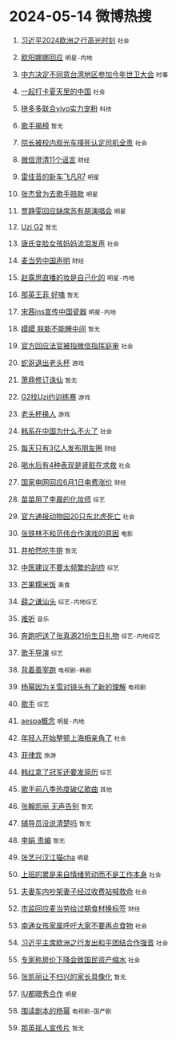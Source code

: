 # 2024-05-14 微博热搜 
1. [习近平2024欧洲之行高光时刻](https://m.weibo.cn/search?containerid=100103type%3D1%26t%3D10%26q%3D%23%E4%B9%A0%E8%BF%91%E5%B9%B32024%E6%AC%A7%E6%B4%B2%E4%B9%8B%E8%A1%8C%E9%AB%98%E5%85%89%E6%97%B6%E5%88%BB%23&stream_entry_id=51&isnewpage=1&extparam=seat%3D1%26c_type%3D51%26q%3D%2523%25E4%25B9%25A0%25E8%25BF%2591%25E5%25B9%25B32024%25E6%25AC%25A7%25E6%25B4%25B2%25E4%25B9%258B%25E8%25A1%258C%25E9%25AB%2598%25E5%2585%2589%25E6%2597%25B6%25E5%2588%25BB%2523%26cate%3D10103%26dgr%3D0%26pos%3D0%26filter_type%3Drealtimehot%26stream_entry_id%3D51%26display_time%3D1715620145%26pre_seqid%3D171562014540102085672) `社会` 

2. [欧阳娜娜回应](https://m.weibo.cn/search?containerid=100103type%3D1%26t%3D10%26q%3D%E6%AC%A7%E9%98%B3%E5%A8%9C%E5%A8%9C%E5%9B%9E%E5%BA%94&stream_entry_id=31&isnewpage=1&extparam=seat%3D1%26c_type%3D31%26realpos%3D1%26cate%3D5001%26filter_type%3Drealtimehot%26lcate%3D5001%26pos%3D0%26q%3D%25E6%25AC%25A7%25E9%2598%25B3%25E5%25A8%259C%25E5%25A8%259C%25E5%259B%259E%25E5%25BA%2594%26dgr%3D0%26stream_entry_id%3D31%26flag%3D2%26band_rank%3D1%26display_time%3D1715620145%26pre_seqid%3D171562014540102085672) `明星-内地` 

3. [中方决定不同意台湾地区参加今年世卫大会](https://m.weibo.cn/search?containerid=100103type%3D1%26t%3D10%26q%3D%23%E4%B8%AD%E6%96%B9%E5%86%B3%E5%AE%9A%E4%B8%8D%E5%90%8C%E6%84%8F%E5%8F%B0%E6%B9%BE%E5%9C%B0%E5%8C%BA%E5%8F%82%E5%8A%A0%E4%BB%8A%E5%B9%B4%E4%B8%96%E5%8D%AB%E5%A4%A7%E4%BC%9A%23&stream_entry_id=31&isnewpage=1&extparam=seat%3D1%26c_type%3D31%26realpos%3D2%26cate%3D5001%26filter_type%3Drealtimehot%26lcate%3D5001%26pos%3D1%26q%3D%2523%25E4%25B8%25AD%25E6%2596%25B9%25E5%2586%25B3%25E5%25AE%259A%25E4%25B8%258D%25E5%2590%258C%25E6%2584%258F%25E5%258F%25B0%25E6%25B9%25BE%25E5%259C%25B0%25E5%258C%25BA%25E5%258F%2582%25E5%258A%25A0%25E4%25BB%258A%25E5%25B9%25B4%25E4%25B8%2596%25E5%258D%25AB%25E5%25A4%25A7%25E4%25BC%259A%2523%26dgr%3D0%26stream_entry_id%3D31%26flag%3D2%26band_rank%3D2%26display_time%3D1715620145%26pre_seqid%3D171562014540102085672) `时事` 

4. [一起打卡夏天里的中国](https://m.weibo.cn/search?containerid=100103type%3D1%26t%3D10%26q%3D%23%E4%B8%80%E8%B5%B7%E6%89%93%E5%8D%A1%E5%A4%8F%E5%A4%A9%E9%87%8C%E7%9A%84%E4%B8%AD%E5%9B%BD%23&stream_entry_id=31&isnewpage=1&extparam=seat%3D1%26c_type%3D31%26realpos%3D3%26cate%3D5001%26filter_type%3Drealtimehot%26lcate%3D5001%26pos%3D2%26q%3D%2523%25E4%25B8%2580%25E8%25B5%25B7%25E6%2589%2593%25E5%258D%25A1%25E5%25A4%258F%25E5%25A4%25A9%25E9%2587%258C%25E7%259A%2584%25E4%25B8%25AD%25E5%259B%25BD%2523%26dgr%3D0%26stream_entry_id%3D31%26flag%3D0%26band_rank%3D3%26display_time%3D1715620145%26pre_seqid%3D171562014540102085672) `社会` 

5. [拼多多联合vivo实力宠粉](https://m.weibo.cn/search?containerid=100103type%3D1%26t%3D10%26q%3D%23%E6%8B%BC%E5%A4%9A%E5%A4%9A%E8%81%94%E5%90%88vivo%E5%AE%9E%E5%8A%9B%E5%AE%A0%E7%B2%89%23&stream_entry_id=31&isnewpage=1&extparam=seat%3D1%26c_type%3D31%26cate%3D5001%26dgr%3D0%26lcate%3D5001%26pos%3D3%26is_ad_pos%3D1%26q%3D%2523%25E6%258B%25BC%25E5%25A4%259A%25E5%25A4%259A%25E8%2581%2594%25E5%2590%2588vivo%25E5%25AE%259E%25E5%258A%259B%25E5%25AE%25A0%25E7%25B2%2589%2523%26topic_ad%3D1%26stream_entry_id%3D31%26adid%3D236271%26filter_type%3Drealtimehot%26band_rank%3D4%26display_time%3D1715620145%26pre_seqid%3D171562014540102085672) `科技` 

6. [歌手揭榜](https://m.weibo.cn/search?containerid=100103type%3D1%26t%3D10%26q%3D%E6%AD%8C%E6%89%8B%E6%8F%AD%E6%A6%9C&stream_entry_id=31&isnewpage=1&extparam=seat%3D1%26c_type%3D31%26realpos%3D4%26cate%3D5001%26filter_type%3Drealtimehot%26lcate%3D5001%26pos%3D4%26q%3D%25E6%25AD%258C%25E6%2589%258B%25E6%258F%25AD%25E6%25A6%259C%26dgr%3D0%26stream_entry_id%3D31%26flag%3D2%26band_rank%3D4%26display_time%3D1715620145%26pre_seqid%3D171562014540102085672) `暂无` 

7. [院长被校内观光车撞死认定司机全责](https://m.weibo.cn/search?containerid=100103type%3D1%26t%3D10%26q%3D%23%E9%99%A2%E9%95%BF%E8%A2%AB%E6%A0%A1%E5%86%85%E8%A7%82%E5%85%89%E8%BD%A6%E6%92%9E%E6%AD%BB%E8%AE%A4%E5%AE%9A%E5%8F%B8%E6%9C%BA%E5%85%A8%E8%B4%A3%23&stream_entry_id=31&isnewpage=1&extparam=seat%3D1%26c_type%3D31%26realpos%3D5%26cate%3D5001%26filter_type%3Drealtimehot%26lcate%3D5001%26pos%3D5%26q%3D%2523%25E9%2599%25A2%25E9%2595%25BF%25E8%25A2%25AB%25E6%25A0%25A1%25E5%2586%2585%25E8%25A7%2582%25E5%2585%2589%25E8%25BD%25A6%25E6%2592%259E%25E6%25AD%25BB%25E8%25AE%25A4%25E5%25AE%259A%25E5%258F%25B8%25E6%259C%25BA%25E5%2585%25A8%25E8%25B4%25A3%2523%26dgr%3D0%26stream_entry_id%3D31%26flag%3D2%26band_rank%3D5%26display_time%3D1715620145%26pre_seqid%3D171562014540102085672) `社会` 

8. [微信澄清11个谣言](https://m.weibo.cn/search?containerid=100103type%3D1%26t%3D10%26q%3D%23%E5%BE%AE%E4%BF%A1%E6%BE%84%E6%B8%8511%E4%B8%AA%E8%B0%A3%E8%A8%80%23&stream_entry_id=31&isnewpage=1&extparam=seat%3D1%26c_type%3D31%26realpos%3D6%26cate%3D5001%26filter_type%3Drealtimehot%26lcate%3D5001%26pos%3D6%26q%3D%2523%25E5%25BE%25AE%25E4%25BF%25A1%25E6%25BE%2584%25E6%25B8%258511%25E4%25B8%25AA%25E8%25B0%25A3%25E8%25A8%2580%2523%26dgr%3D0%26stream_entry_id%3D31%26flag%3D1%26band_rank%3D6%26display_time%3D1715620145%26pre_seqid%3D171562014540102085672) `财经` 

9. [雷佳音的新车飞凡R7](https://m.weibo.cn/search?containerid=100103type%3D1%26t%3D10%26q%3D%23%E9%9B%B7%E4%BD%B3%E9%9F%B3%E7%9A%84%E6%96%B0%E8%BD%A6%E9%A3%9E%E5%87%A1R7%23&stream_entry_id=31&isnewpage=1&extparam=seat%3D1%26c_type%3D31%26cate%3D5001%26dgr%3D0%26lcate%3D5001%26pos%3D7%26is_ad_pos%3D1%26q%3D%2523%25E9%259B%25B7%25E4%25BD%25B3%25E9%259F%25B3%25E7%259A%2584%25E6%2596%25B0%25E8%25BD%25A6%25E9%25A3%259E%25E5%2587%25A1R7%2523%26topic_ad%3D1%26stream_entry_id%3D31%26adid%3D236205%26filter_type%3Drealtimehot%26band_rank%3D7%26display_time%3D1715620145%26pre_seqid%3D171562014540102085672) `明星` 

10. [张杰曾为去歌手赔款](https://m.weibo.cn/search?containerid=100103type%3D1%26t%3D10%26q%3D%23%E5%BC%A0%E6%9D%B0%E6%9B%BE%E4%B8%BA%E5%8E%BB%E6%AD%8C%E6%89%8B%E8%B5%94%E6%AC%BE%23&stream_entry_id=31&isnewpage=1&extparam=seat%3D1%26c_type%3D31%26realpos%3D7%26cate%3D5001%26filter_type%3Drealtimehot%26lcate%3D5001%26pos%3D8%26q%3D%2523%25E5%25BC%25A0%25E6%259D%25B0%25E6%259B%25BE%25E4%25B8%25BA%25E5%258E%25BB%25E6%25AD%258C%25E6%2589%258B%25E8%25B5%2594%25E6%25AC%25BE%2523%26dgr%3D0%26stream_entry_id%3D31%26flag%3D16%26band_rank%3D7%26display_time%3D1715620145%26pre_seqid%3D171562014540102085672) `明星` 

11. [贾静雯回应缺席苏有朋演唱会](https://m.weibo.cn/search?containerid=100103type%3D1%26t%3D10%26q%3D%23%E8%B4%BE%E9%9D%99%E9%9B%AF%E5%9B%9E%E5%BA%94%E7%BC%BA%E5%B8%AD%E8%8B%8F%E6%9C%89%E6%9C%8B%E6%BC%94%E5%94%B1%E4%BC%9A%23&stream_entry_id=31&isnewpage=1&extparam=seat%3D1%26c_type%3D31%26realpos%3D8%26cate%3D5001%26filter_type%3Drealtimehot%26lcate%3D5001%26pos%3D9%26q%3D%2523%25E8%25B4%25BE%25E9%259D%2599%25E9%259B%25AF%25E5%259B%259E%25E5%25BA%2594%25E7%25BC%25BA%25E5%25B8%25AD%25E8%258B%258F%25E6%259C%2589%25E6%259C%258B%25E6%25BC%2594%25E5%2594%25B1%25E4%25BC%259A%2523%26dgr%3D0%26stream_entry_id%3D31%26flag%3D1%26band_rank%3D8%26display_time%3D1715620145%26pre_seqid%3D171562014540102085672) `明星` 

12. [Uzi G2](https://m.weibo.cn/search?containerid=100103type%3D1%26t%3D10%26q%3DUzi+G2&stream_entry_id=31&isnewpage=1&extparam=seat%3D1%26c_type%3D31%26realpos%3D9%26cate%3D5001%26filter_type%3Drealtimehot%26lcate%3D5001%26pos%3D10%26q%3DUzi%2520G2%26dgr%3D0%26stream_entry_id%3D31%26flag%3D0%26band_rank%3D9%26display_time%3D1715620145%26pre_seqid%3D171562014540102085672) `暂无` 

13. [唐氏变脸女孩妈妈流泪发声](https://m.weibo.cn/search?containerid=100103type%3D1%26t%3D10%26q%3D%23%E5%94%90%E6%B0%8F%E5%8F%98%E8%84%B8%E5%A5%B3%E5%AD%A9%E5%A6%88%E5%A6%88%E6%B5%81%E6%B3%AA%E5%8F%91%E5%A3%B0%23&stream_entry_id=31&isnewpage=1&extparam=seat%3D1%26c_type%3D31%26realpos%3D10%26cate%3D5001%26filter_type%3Drealtimehot%26lcate%3D5001%26pos%3D11%26q%3D%2523%25E5%2594%2590%25E6%25B0%258F%25E5%258F%2598%25E8%2584%25B8%25E5%25A5%25B3%25E5%25AD%25A9%25E5%25A6%2588%25E5%25A6%2588%25E6%25B5%2581%25E6%25B3%25AA%25E5%258F%2591%25E5%25A3%25B0%2523%26dgr%3D0%26stream_entry_id%3D31%26flag%3D32768%26band_rank%3D10%26display_time%3D1715620145%26pre_seqid%3D171562014540102085672) `社会` 

14. [麦当劳中国声明](https://m.weibo.cn/search?containerid=100103type%3D1%26t%3D10%26q%3D%23%E9%BA%A6%E5%BD%93%E5%8A%B3%E4%B8%AD%E5%9B%BD%E5%A3%B0%E6%98%8E%23&stream_entry_id=31&isnewpage=1&extparam=seat%3D1%26c_type%3D31%26realpos%3D11%26cate%3D5001%26filter_type%3Drealtimehot%26lcate%3D5001%26pos%3D12%26q%3D%2523%25E9%25BA%25A6%25E5%25BD%2593%25E5%258A%25B3%25E4%25B8%25AD%25E5%259B%25BD%25E5%25A3%25B0%25E6%2598%258E%2523%26dgr%3D0%26stream_entry_id%3D31%26flag%3D2%26band_rank%3D11%26display_time%3D1715620145%26pre_seqid%3D171562014540102085672) `财经` 

15. [赵露思直播的妆是自己化的](https://m.weibo.cn/search?containerid=100103type%3D1%26t%3D10%26q%3D%23%E8%B5%B5%E9%9C%B2%E6%80%9D%E7%9B%B4%E6%92%AD%E7%9A%84%E5%A6%86%E6%98%AF%E8%87%AA%E5%B7%B1%E5%8C%96%E7%9A%84%23&stream_entry_id=31&isnewpage=1&extparam=seat%3D1%26c_type%3D31%26realpos%3D12%26cate%3D5001%26filter_type%3Drealtimehot%26lcate%3D5001%26pos%3D13%26q%3D%2523%25E8%25B5%25B5%25E9%259C%25B2%25E6%2580%259D%25E7%259B%25B4%25E6%2592%25AD%25E7%259A%2584%25E5%25A6%2586%25E6%2598%25AF%25E8%2587%25AA%25E5%25B7%25B1%25E5%258C%2596%25E7%259A%2584%2523%26dgr%3D0%26stream_entry_id%3D31%26flag%3D2%26band_rank%3D12%26display_time%3D1715620145%26pre_seqid%3D171562014540102085672) `明星-内地` 

16. [那英王菲 好嗑](https://m.weibo.cn/search?containerid=100103type%3D1%26t%3D10%26q%3D%E9%82%A3%E8%8B%B1%E7%8E%8B%E8%8F%B2+%E5%A5%BD%E5%97%91&stream_entry_id=31&isnewpage=1&extparam=seat%3D1%26c_type%3D31%26realpos%3D13%26cate%3D5001%26filter_type%3Drealtimehot%26lcate%3D5001%26pos%3D14%26q%3D%25E9%2582%25A3%25E8%258B%25B1%25E7%258E%258B%25E8%258F%25B2%2520%25E5%25A5%25BD%25E5%2597%2591%26dgr%3D0%26stream_entry_id%3D31%26flag%3D2%26band_rank%3D13%26display_time%3D1715620145%26pre_seqid%3D171562014540102085672) `暂无` 

17. [宋茜ins宣传中国瓷器](https://m.weibo.cn/search?containerid=100103type%3D1%26t%3D10%26q%3D%23%E5%AE%8B%E8%8C%9Cins%E5%AE%A3%E4%BC%A0%E4%B8%AD%E5%9B%BD%E7%93%B7%E5%99%A8%23&stream_entry_id=31&isnewpage=1&extparam=seat%3D1%26c_type%3D31%26realpos%3D14%26cate%3D5001%26filter_type%3Drealtimehot%26lcate%3D5001%26pos%3D15%26q%3D%2523%25E5%25AE%258B%25E8%258C%259Cins%25E5%25AE%25A3%25E4%25BC%25A0%25E4%25B8%25AD%25E5%259B%25BD%25E7%2593%25B7%25E5%2599%25A8%2523%26dgr%3D0%26stream_entry_id%3D31%26flag%3D1%26band_rank%3D14%26display_time%3D1715620145%26pre_seqid%3D171562014540102085672) `明星-内地` 

18. [嬛嬛 朕能不能睡中间](https://m.weibo.cn/search?containerid=100103type%3D1%26t%3D10%26q%3D%E5%AC%9B%E5%AC%9B+%E6%9C%95%E8%83%BD%E4%B8%8D%E8%83%BD%E7%9D%A1%E4%B8%AD%E9%97%B4&stream_entry_id=31&isnewpage=1&extparam=seat%3D1%26c_type%3D31%26realpos%3D15%26cate%3D5001%26filter_type%3Drealtimehot%26lcate%3D5001%26pos%3D16%26q%3D%25E5%25AC%259B%25E5%25AC%259B%2520%25E6%259C%2595%25E8%2583%25BD%25E4%25B8%258D%25E8%2583%25BD%25E7%259D%25A1%25E4%25B8%25AD%25E9%2597%25B4%26dgr%3D0%26stream_entry_id%3D31%26flag%3D2%26band_rank%3D15%26display_time%3D1715620145%26pre_seqid%3D171562014540102085672) `暂无` 

19. [官方回应法官被指微信指挥庭审](https://m.weibo.cn/search?containerid=100103type%3D1%26t%3D10%26q%3D%23%E5%AE%98%E6%96%B9%E5%9B%9E%E5%BA%94%E6%B3%95%E5%AE%98%E8%A2%AB%E6%8C%87%E5%BE%AE%E4%BF%A1%E6%8C%87%E6%8C%A5%E5%BA%AD%E5%AE%A1%23&stream_entry_id=31&isnewpage=1&extparam=seat%3D1%26c_type%3D31%26realpos%3D16%26cate%3D5001%26filter_type%3Drealtimehot%26lcate%3D5001%26pos%3D17%26q%3D%2523%25E5%25AE%2598%25E6%2596%25B9%25E5%259B%259E%25E5%25BA%2594%25E6%25B3%2595%25E5%25AE%2598%25E8%25A2%25AB%25E6%258C%2587%25E5%25BE%25AE%25E4%25BF%25A1%25E6%258C%2587%25E6%258C%25A5%25E5%25BA%25AD%25E5%25AE%25A1%2523%26dgr%3D0%26stream_entry_id%3D31%26flag%3D1%26band_rank%3D16%26display_time%3D1715620145%26pre_seqid%3D171562014540102085672) `社会` 

20. [蛇哥退出老头杯](https://m.weibo.cn/search?containerid=100103type%3D1%26t%3D10%26q%3D%23%E8%9B%87%E5%93%A5%E9%80%80%E5%87%BA%E8%80%81%E5%A4%B4%E6%9D%AF%23&stream_entry_id=31&isnewpage=1&extparam=seat%3D1%26c_type%3D31%26realpos%3D17%26cate%3D5001%26filter_type%3Drealtimehot%26lcate%3D5001%26pos%3D18%26q%3D%2523%25E8%259B%2587%25E5%2593%25A5%25E9%2580%2580%25E5%2587%25BA%25E8%2580%2581%25E5%25A4%25B4%25E6%259D%25AF%2523%26dgr%3D0%26stream_entry_id%3D31%26flag%3D0%26band_rank%3D17%26display_time%3D1715620145%26pre_seqid%3D171562014540102085672) `游戏` 

21. [萧鼎修订诛仙](https://m.weibo.cn/search?containerid=100103type%3D1%26t%3D10%26q%3D%E8%90%A7%E9%BC%8E%E4%BF%AE%E8%AE%A2%E8%AF%9B%E4%BB%99&stream_entry_id=31&isnewpage=1&extparam=seat%3D1%26c_type%3D31%26realpos%3D18%26cate%3D5001%26filter_type%3Drealtimehot%26lcate%3D5001%26pos%3D19%26q%3D%25E8%2590%25A7%25E9%25BC%258E%25E4%25BF%25AE%25E8%25AE%25A2%25E8%25AF%259B%25E4%25BB%2599%26dgr%3D0%26stream_entry_id%3D31%26flag%3D0%26band_rank%3D18%26display_time%3D1715620145%26pre_seqid%3D171562014540102085672) `暂无` 

22. [G2找Uzi约训练赛](https://m.weibo.cn/search?containerid=100103type%3D1%26t%3D10%26q%3D%23G2%E6%89%BEUzi%E7%BA%A6%E8%AE%AD%E7%BB%83%E8%B5%9B%23&stream_entry_id=31&isnewpage=1&extparam=seat%3D1%26c_type%3D31%26realpos%3D19%26cate%3D5001%26filter_type%3Drealtimehot%26lcate%3D5001%26pos%3D20%26q%3D%2523G2%25E6%2589%25BEUzi%25E7%25BA%25A6%25E8%25AE%25AD%25E7%25BB%2583%25E8%25B5%259B%2523%26dgr%3D0%26stream_entry_id%3D31%26flag%3D0%26band_rank%3D19%26display_time%3D1715620145%26pre_seqid%3D171562014540102085672) `游戏` 

23. [老头杯换人](https://m.weibo.cn/search?containerid=100103type%3D1%26t%3D10%26q%3D%23%E8%80%81%E5%A4%B4%E6%9D%AF%E6%8D%A2%E4%BA%BA%23&stream_entry_id=31&isnewpage=1&extparam=seat%3D1%26c_type%3D31%26realpos%3D20%26cate%3D5001%26filter_type%3Drealtimehot%26lcate%3D5001%26pos%3D21%26q%3D%2523%25E8%2580%2581%25E5%25A4%25B4%25E6%259D%25AF%25E6%258D%25A2%25E4%25BA%25BA%2523%26dgr%3D0%26stream_entry_id%3D31%26flag%3D0%26band_rank%3D20%26display_time%3D1715620145%26pre_seqid%3D171562014540102085672) `游戏` 

24. [韩系在中国为什么不火了](https://m.weibo.cn/search?containerid=100103type%3D1%26t%3D10%26q%3D%23%E9%9F%A9%E7%B3%BB%E5%9C%A8%E4%B8%AD%E5%9B%BD%E4%B8%BA%E4%BB%80%E4%B9%88%E4%B8%8D%E7%81%AB%E4%BA%86%23&stream_entry_id=31&isnewpage=1&extparam=seat%3D1%26c_type%3D31%26realpos%3D21%26cate%3D5001%26filter_type%3Drealtimehot%26lcate%3D5001%26pos%3D22%26q%3D%2523%25E9%259F%25A9%25E7%25B3%25BB%25E5%259C%25A8%25E4%25B8%25AD%25E5%259B%25BD%25E4%25B8%25BA%25E4%25BB%2580%25E4%25B9%2588%25E4%25B8%258D%25E7%2581%25AB%25E4%25BA%2586%2523%26dgr%3D0%26stream_entry_id%3D31%26flag%3D0%26band_rank%3D21%26display_time%3D1715620145%26pre_seqid%3D171562014540102085672) `社会` 

25. [每天只有3亿人发布朋友圈](https://m.weibo.cn/search?containerid=100103type%3D1%26t%3D10%26q%3D%23%E6%AF%8F%E5%A4%A9%E5%8F%AA%E6%9C%893%E4%BA%BF%E4%BA%BA%E5%8F%91%E5%B8%83%E6%9C%8B%E5%8F%8B%E5%9C%88%23&stream_entry_id=31&isnewpage=1&extparam=seat%3D1%26c_type%3D31%26realpos%3D22%26cate%3D5001%26filter_type%3Drealtimehot%26lcate%3D5001%26pos%3D23%26q%3D%2523%25E6%25AF%258F%25E5%25A4%25A9%25E5%258F%25AA%25E6%259C%25893%25E4%25BA%25BF%25E4%25BA%25BA%25E5%258F%2591%25E5%25B8%2583%25E6%259C%258B%25E5%258F%258B%25E5%259C%2588%2523%26dgr%3D0%26stream_entry_id%3D31%26flag%3D0%26band_rank%3D22%26display_time%3D1715620145%26pre_seqid%3D171562014540102085672) `财经` 

26. [喝水后有4种表现是肾脏在求救](https://m.weibo.cn/search?containerid=100103type%3D1%26t%3D10%26q%3D%23%E5%96%9D%E6%B0%B4%E5%90%8E%E6%9C%894%E7%A7%8D%E8%A1%A8%E7%8E%B0%E6%98%AF%E8%82%BE%E8%84%8F%E5%9C%A8%E6%B1%82%E6%95%91%23&stream_entry_id=31&isnewpage=1&extparam=seat%3D1%26c_type%3D31%26realpos%3D23%26cate%3D5001%26filter_type%3Drealtimehot%26lcate%3D5001%26pos%3D24%26q%3D%2523%25E5%2596%259D%25E6%25B0%25B4%25E5%2590%258E%25E6%259C%25894%25E7%25A7%258D%25E8%25A1%25A8%25E7%258E%25B0%25E6%2598%25AF%25E8%2582%25BE%25E8%2584%258F%25E5%259C%25A8%25E6%25B1%2582%25E6%2595%2591%2523%26dgr%3D0%26stream_entry_id%3D31%26flag%3D0%26band_rank%3D23%26display_time%3D1715620145%26pre_seqid%3D171562014540102085672) `社会` 

27. [国家电网回应6月1日电费涨价](https://m.weibo.cn/search?containerid=100103type%3D1%26t%3D10%26q%3D%23%E5%9B%BD%E5%AE%B6%E7%94%B5%E7%BD%91%E5%9B%9E%E5%BA%946%E6%9C%881%E6%97%A5%E7%94%B5%E8%B4%B9%E6%B6%A8%E4%BB%B7%23&stream_entry_id=31&isnewpage=1&extparam=seat%3D1%26c_type%3D31%26realpos%3D24%26cate%3D5001%26filter_type%3Drealtimehot%26lcate%3D5001%26pos%3D25%26q%3D%2523%25E5%259B%25BD%25E5%25AE%25B6%25E7%2594%25B5%25E7%25BD%2591%25E5%259B%259E%25E5%25BA%25946%25E6%259C%25881%25E6%2597%25A5%25E7%2594%25B5%25E8%25B4%25B9%25E6%25B6%25A8%25E4%25BB%25B7%2523%26dgr%3D0%26stream_entry_id%3D31%26flag%3D0%26band_rank%3D24%26display_time%3D1715620145%26pre_seqid%3D171562014540102085672) `财经` 

28. [苗苗用了李晨的化妆师](https://m.weibo.cn/search?containerid=100103type%3D1%26t%3D10%26q%3D%23%E8%8B%97%E8%8B%97%E7%94%A8%E4%BA%86%E6%9D%8E%E6%99%A8%E7%9A%84%E5%8C%96%E5%A6%86%E5%B8%88%23&stream_entry_id=31&isnewpage=1&extparam=seat%3D1%26c_type%3D31%26realpos%3D25%26cate%3D5001%26filter_type%3Drealtimehot%26lcate%3D5001%26pos%3D26%26q%3D%2523%25E8%258B%2597%25E8%258B%2597%25E7%2594%25A8%25E4%25BA%2586%25E6%259D%258E%25E6%2599%25A8%25E7%259A%2584%25E5%258C%2596%25E5%25A6%2586%25E5%25B8%2588%2523%26dgr%3D0%26stream_entry_id%3D31%26flag%3D2%26band_rank%3D25%26display_time%3D1715620145%26pre_seqid%3D171562014540102085672) `综艺` 

29. [官方通报动物园20只东北虎死亡](https://m.weibo.cn/search?containerid=100103type%3D1%26t%3D10%26q%3D%23%E5%AE%98%E6%96%B9%E9%80%9A%E6%8A%A5%E5%8A%A8%E7%89%A9%E5%9B%AD20%E5%8F%AA%E4%B8%9C%E5%8C%97%E8%99%8E%E6%AD%BB%E4%BA%A1%23&stream_entry_id=31&isnewpage=1&extparam=seat%3D1%26c_type%3D31%26realpos%3D26%26cate%3D5001%26filter_type%3Drealtimehot%26lcate%3D5001%26pos%3D27%26q%3D%2523%25E5%25AE%2598%25E6%2596%25B9%25E9%2580%259A%25E6%258A%25A5%25E5%258A%25A8%25E7%2589%25A9%25E5%259B%25AD20%25E5%258F%25AA%25E4%25B8%259C%25E5%258C%2597%25E8%2599%258E%25E6%25AD%25BB%25E4%25BA%25A1%2523%26dgr%3D0%26stream_entry_id%3D31%26flag%3D0%26band_rank%3D26%26display_time%3D1715620145%26pre_seqid%3D171562014540102085672) `社会` 

30. [张铁林不和范伟合作演戏的原因](https://m.weibo.cn/search?containerid=100103type%3D1%26t%3D10%26q%3D%23%E5%BC%A0%E9%93%81%E6%9E%97%E4%B8%8D%E5%92%8C%E8%8C%83%E4%BC%9F%E5%90%88%E4%BD%9C%E6%BC%94%E6%88%8F%E7%9A%84%E5%8E%9F%E5%9B%A0%23&stream_entry_id=31&isnewpage=1&extparam=seat%3D1%26c_type%3D31%26realpos%3D27%26cate%3D5001%26filter_type%3Drealtimehot%26lcate%3D5001%26pos%3D28%26q%3D%2523%25E5%25BC%25A0%25E9%2593%2581%25E6%259E%2597%25E4%25B8%258D%25E5%2592%258C%25E8%258C%2583%25E4%25BC%259F%25E5%2590%2588%25E4%25BD%259C%25E6%25BC%2594%25E6%2588%258F%25E7%259A%2584%25E5%258E%259F%25E5%259B%25A0%2523%26dgr%3D0%26stream_entry_id%3D31%26flag%3D1%26band_rank%3D27%26display_time%3D1715620145%26pre_seqid%3D171562014540102085672) `电影` 

31. [井柏然吃牛排](https://m.weibo.cn/search?containerid=100103type%3D1%26t%3D10%26q%3D%E4%BA%95%E6%9F%8F%E7%84%B6%E5%90%83%E7%89%9B%E6%8E%92&stream_entry_id=31&isnewpage=1&extparam=seat%3D1%26c_type%3D31%26realpos%3D28%26cate%3D5001%26filter_type%3Drealtimehot%26lcate%3D5001%26pos%3D29%26q%3D%25E4%25BA%2595%25E6%259F%258F%25E7%2584%25B6%25E5%2590%2583%25E7%2589%259B%25E6%258E%2592%26dgr%3D0%26stream_entry_id%3D31%26flag%3D0%26band_rank%3D28%26display_time%3D1715620145%26pre_seqid%3D171562014540102085672) `暂无` 

32. [中医建议不要太频繁的刮痧](https://m.weibo.cn/search?containerid=100103type%3D1%26t%3D10%26q%3D%23%E4%B8%AD%E5%8C%BB%E5%BB%BA%E8%AE%AE%E4%B8%8D%E8%A6%81%E5%A4%AA%E9%A2%91%E7%B9%81%E7%9A%84%E5%88%AE%E7%97%A7%23&stream_entry_id=31&isnewpage=1&extparam=seat%3D1%26c_type%3D31%26realpos%3D29%26cate%3D5001%26filter_type%3Drealtimehot%26lcate%3D5001%26pos%3D30%26q%3D%2523%25E4%25B8%25AD%25E5%258C%25BB%25E5%25BB%25BA%25E8%25AE%25AE%25E4%25B8%258D%25E8%25A6%2581%25E5%25A4%25AA%25E9%25A2%2591%25E7%25B9%2581%25E7%259A%2584%25E5%2588%25AE%25E7%2597%25A7%2523%26dgr%3D0%26stream_entry_id%3D31%26flag%3D0%26band_rank%3D29%26display_time%3D1715620145%26pre_seqid%3D171562014540102085672) `综艺` 

33. [芒果糯米饭](https://m.weibo.cn/search?containerid=100103type%3D1%26t%3D10%26q%3D%E8%8A%92%E6%9E%9C%E7%B3%AF%E7%B1%B3%E9%A5%AD&stream_entry_id=31&isnewpage=1&extparam=seat%3D1%26c_type%3D31%26realpos%3D30%26cate%3D5001%26filter_type%3Drealtimehot%26lcate%3D5001%26pos%3D31%26q%3D%25E8%258A%2592%25E6%259E%259C%25E7%25B3%25AF%25E7%25B1%25B3%25E9%25A5%25AD%26dgr%3D0%26stream_entry_id%3D31%26flag%3D1%26band_rank%3D30%26display_time%3D1715620145%26pre_seqid%3D171562014540102085672) `美食` 

34. [薛之谦汕头](https://m.weibo.cn/search?containerid=100103type%3D1%26t%3D10%26q%3D%E8%96%9B%E4%B9%8B%E8%B0%A6%E6%B1%95%E5%A4%B4&stream_entry_id=31&isnewpage=1&extparam=seat%3D1%26c_type%3D31%26realpos%3D31%26cate%3D5001%26filter_type%3Drealtimehot%26lcate%3D5001%26pos%3D32%26q%3D%25E8%2596%259B%25E4%25B9%258B%25E8%25B0%25A6%25E6%25B1%2595%25E5%25A4%25B4%26dgr%3D0%26stream_entry_id%3D31%26flag%3D1%26band_rank%3D31%26display_time%3D1715620145%26pre_seqid%3D171562014540102085672) `综艺-内地综艺` 

35. [难听](https://m.weibo.cn/search?containerid=100103type%3D1%26t%3D10%26q%3D%E9%9A%BE%E5%90%AC&stream_entry_id=31&isnewpage=1&extparam=seat%3D1%26c_type%3D31%26realpos%3D32%26cate%3D5001%26filter_type%3Drealtimehot%26lcate%3D5001%26pos%3D33%26q%3D%25E9%259A%25BE%25E5%2590%25AC%26dgr%3D0%26stream_entry_id%3D31%26flag%3D0%26band_rank%3D32%26display_time%3D1715620145%26pre_seqid%3D171562014540102085672) `音乐` 

36. [奔跑吧送了张真源21份生日礼物](https://m.weibo.cn/search?containerid=100103type%3D1%26t%3D10%26q%3D%23%E5%A5%94%E8%B7%91%E5%90%A7%E9%80%81%E4%BA%86%E5%BC%A0%E7%9C%9F%E6%BA%9021%E4%BB%BD%E7%94%9F%E6%97%A5%E7%A4%BC%E7%89%A9%23&stream_entry_id=31&isnewpage=1&extparam=seat%3D1%26c_type%3D31%26realpos%3D33%26cate%3D5001%26filter_type%3Drealtimehot%26lcate%3D5001%26pos%3D34%26q%3D%2523%25E5%25A5%2594%25E8%25B7%2591%25E5%2590%25A7%25E9%2580%2581%25E4%25BA%2586%25E5%25BC%25A0%25E7%259C%259F%25E6%25BA%259021%25E4%25BB%25BD%25E7%2594%259F%25E6%2597%25A5%25E7%25A4%25BC%25E7%2589%25A9%2523%26dgr%3D0%26stream_entry_id%3D31%26flag%3D0%26band_rank%3D33%26display_time%3D1715620145%26pre_seqid%3D171562014540102085672) `综艺-内地综艺` 

37. [歌手导演](https://m.weibo.cn/search?containerid=100103type%3D1%26t%3D10%26q%3D%23%E6%AD%8C%E6%89%8B%E5%AF%BC%E6%BC%94%23&stream_entry_id=31&isnewpage=1&extparam=seat%3D1%26c_type%3D31%26realpos%3D34%26cate%3D5001%26filter_type%3Drealtimehot%26lcate%3D5001%26pos%3D35%26q%3D%2523%25E6%25AD%258C%25E6%2589%258B%25E5%25AF%25BC%25E6%25BC%2594%2523%26dgr%3D0%26stream_entry_id%3D31%26flag%3D0%26band_rank%3D34%26display_time%3D1715620145%26pre_seqid%3D171562014540102085672) `综艺` 

38. [背着善宰跑](https://m.weibo.cn/search?containerid=100103type%3D1%26t%3D10%26q%3D%E8%83%8C%E7%9D%80%E5%96%84%E5%AE%B0%E8%B7%91&stream_entry_id=31&isnewpage=1&extparam=seat%3D1%26c_type%3D31%26realpos%3D35%26cate%3D5001%26filter_type%3Drealtimehot%26lcate%3D5001%26pos%3D36%26q%3D%25E8%2583%258C%25E7%259D%2580%25E5%2596%2584%25E5%25AE%25B0%25E8%25B7%2591%26dgr%3D0%26stream_entry_id%3D31%26flag%3D0%26band_rank%3D35%26display_time%3D1715620145%26pre_seqid%3D171562014540102085672) `电视剧-韩剧` 

39. [杨幂因为关雪对镜头有了新的理解](https://m.weibo.cn/search?containerid=100103type%3D1%26t%3D10%26q%3D%23%E6%9D%A8%E5%B9%82%E5%9B%A0%E4%B8%BA%E5%85%B3%E9%9B%AA%E5%AF%B9%E9%95%9C%E5%A4%B4%E6%9C%89%E4%BA%86%E6%96%B0%E7%9A%84%E7%90%86%E8%A7%A3%23&stream_entry_id=31&isnewpage=1&extparam=seat%3D1%26c_type%3D31%26realpos%3D36%26cate%3D5001%26filter_type%3Drealtimehot%26lcate%3D5001%26pos%3D37%26q%3D%2523%25E6%259D%25A8%25E5%25B9%2582%25E5%259B%25A0%25E4%25B8%25BA%25E5%2585%25B3%25E9%259B%25AA%25E5%25AF%25B9%25E9%2595%259C%25E5%25A4%25B4%25E6%259C%2589%25E4%25BA%2586%25E6%2596%25B0%25E7%259A%2584%25E7%2590%2586%25E8%25A7%25A3%2523%26dgr%3D0%26stream_entry_id%3D31%26flag%3D0%26band_rank%3D36%26display_time%3D1715620145%26pre_seqid%3D171562014540102085672) `电视剧` 

40. [歌手](https://m.weibo.cn/search?containerid=100103type%3D1%26t%3D10%26q%3D%E6%AD%8C%E6%89%8B&stream_entry_id=31&isnewpage=1&extparam=seat%3D1%26c_type%3D31%26realpos%3D37%26cate%3D5001%26filter_type%3Drealtimehot%26lcate%3D5001%26pos%3D38%26q%3D%25E6%25AD%258C%25E6%2589%258B%26dgr%3D0%26stream_entry_id%3D31%26flag%3D0%26band_rank%3D37%26display_time%3D1715620145%26pre_seqid%3D171562014540102085672) `综艺` 

41. [aespa概念](https://m.weibo.cn/search?containerid=100103type%3D1%26t%3D10%26q%3Daespa%E6%A6%82%E5%BF%B5&stream_entry_id=31&isnewpage=1&extparam=seat%3D1%26c_type%3D31%26realpos%3D38%26cate%3D5001%26filter_type%3Drealtimehot%26lcate%3D5001%26pos%3D39%26q%3Daespa%25E6%25A6%2582%25E5%25BF%25B5%26dgr%3D0%26stream_entry_id%3D31%26flag%3D0%26band_rank%3D38%26display_time%3D1715620145%26pre_seqid%3D171562014540102085672) `明星-内地` 

42. [年轻人开始整顿上海相亲角了](https://m.weibo.cn/search?containerid=100103type%3D1%26t%3D10%26q%3D%23%E5%B9%B4%E8%BD%BB%E4%BA%BA%E5%BC%80%E5%A7%8B%E6%95%B4%E9%A1%BF%E4%B8%8A%E6%B5%B7%E7%9B%B8%E4%BA%B2%E8%A7%92%E4%BA%86%23&stream_entry_id=31&isnewpage=1&extparam=seat%3D1%26c_type%3D31%26realpos%3D39%26cate%3D5001%26filter_type%3Drealtimehot%26lcate%3D5001%26pos%3D40%26q%3D%2523%25E5%25B9%25B4%25E8%25BD%25BB%25E4%25BA%25BA%25E5%25BC%2580%25E5%25A7%258B%25E6%2595%25B4%25E9%25A1%25BF%25E4%25B8%258A%25E6%25B5%25B7%25E7%259B%25B8%25E4%25BA%25B2%25E8%25A7%2592%25E4%25BA%2586%2523%26dgr%3D0%26stream_entry_id%3D31%26flag%3D0%26band_rank%3D39%26display_time%3D1715620145%26pre_seqid%3D171562014540102085672) `社会` 

43. [菲律宾](https://m.weibo.cn/search?containerid=100103type%3D1%26t%3D10%26q%3D%E8%8F%B2%E5%BE%8B%E5%AE%BE&stream_entry_id=31&isnewpage=1&extparam=seat%3D1%26c_type%3D31%26realpos%3D40%26cate%3D5001%26filter_type%3Drealtimehot%26lcate%3D5001%26pos%3D41%26q%3D%25E8%258F%25B2%25E5%25BE%258B%25E5%25AE%25BE%26dgr%3D0%26stream_entry_id%3D31%26flag%3D1%26band_rank%3D40%26display_time%3D1715620145%26pre_seqid%3D171562014540102085672) `旅游` 

44. [韩红拿了冠军还要发简历](https://m.weibo.cn/search?containerid=100103type%3D1%26t%3D10%26q%3D%23%E9%9F%A9%E7%BA%A2%E6%8B%BF%E4%BA%86%E5%86%A0%E5%86%9B%E8%BF%98%E8%A6%81%E5%8F%91%E7%AE%80%E5%8E%86%23&stream_entry_id=31&isnewpage=1&extparam=seat%3D1%26c_type%3D31%26realpos%3D41%26cate%3D5001%26filter_type%3Drealtimehot%26lcate%3D5001%26pos%3D42%26q%3D%2523%25E9%259F%25A9%25E7%25BA%25A2%25E6%258B%25BF%25E4%25BA%2586%25E5%2586%25A0%25E5%2586%259B%25E8%25BF%2598%25E8%25A6%2581%25E5%258F%2591%25E7%25AE%2580%25E5%258E%2586%2523%26dgr%3D0%26stream_entry_id%3D31%26flag%3D0%26band_rank%3D41%26display_time%3D1715620145%26pre_seqid%3D171562014540102085672) `综艺` 

45. [歌手前八季热度破亿歌曲](https://m.weibo.cn/search?containerid=100103type%3D1%26t%3D10%26q%3D%23%E6%AD%8C%E6%89%8B%E5%89%8D%E5%85%AB%E5%AD%A3%E7%83%AD%E5%BA%A6%E7%A0%B4%E4%BA%BF%E6%AD%8C%E6%9B%B2%23&stream_entry_id=31&isnewpage=1&extparam=seat%3D1%26c_type%3D31%26realpos%3D42%26cate%3D5001%26filter_type%3Drealtimehot%26lcate%3D5001%26pos%3D43%26q%3D%2523%25E6%25AD%258C%25E6%2589%258B%25E5%2589%258D%25E5%2585%25AB%25E5%25AD%25A3%25E7%2583%25AD%25E5%25BA%25A6%25E7%25A0%25B4%25E4%25BA%25BF%25E6%25AD%258C%25E6%259B%25B2%2523%26dgr%3D0%26stream_entry_id%3D31%26flag%3D0%26band_rank%3D42%26display_time%3D1715620145%26pre_seqid%3D171562014540102085672) `其他` 

46. [张翰凯丽 无声告别](https://m.weibo.cn/search?containerid=100103type%3D1%26t%3D10%26q%3D%E5%BC%A0%E7%BF%B0%E5%87%AF%E4%B8%BD+%E6%97%A0%E5%A3%B0%E5%91%8A%E5%88%AB&stream_entry_id=31&isnewpage=1&extparam=seat%3D1%26c_type%3D31%26realpos%3D43%26cate%3D5001%26filter_type%3Drealtimehot%26lcate%3D5001%26pos%3D44%26q%3D%25E5%25BC%25A0%25E7%25BF%25B0%25E5%2587%25AF%25E4%25B8%25BD%2520%25E6%2597%25A0%25E5%25A3%25B0%25E5%2591%258A%25E5%2588%25AB%26dgr%3D0%26stream_entry_id%3D31%26flag%3D0%26band_rank%3D43%26display_time%3D1715620145%26pre_seqid%3D171562014540102085672) `暂无` 

47. [辅导员没说清楚吗](https://m.weibo.cn/search?containerid=100103type%3D1%26t%3D10%26q%3D%E8%BE%85%E5%AF%BC%E5%91%98%E6%B2%A1%E8%AF%B4%E6%B8%85%E6%A5%9A%E5%90%97&stream_entry_id=31&isnewpage=1&extparam=seat%3D1%26c_type%3D31%26realpos%3D44%26cate%3D5001%26filter_type%3Drealtimehot%26lcate%3D5001%26pos%3D45%26q%3D%25E8%25BE%2585%25E5%25AF%25BC%25E5%2591%2598%25E6%25B2%25A1%25E8%25AF%25B4%25E6%25B8%2585%25E6%25A5%259A%25E5%2590%2597%26dgr%3D0%26stream_entry_id%3D31%26flag%3D1%26band_rank%3D44%26display_time%3D1715620145%26pre_seqid%3D171562014540102085672) `暂无` 

48. [李娟 责编](https://m.weibo.cn/search?containerid=100103type%3D1%26t%3D10%26q%3D%E6%9D%8E%E5%A8%9F+%E8%B4%A3%E7%BC%96&stream_entry_id=31&isnewpage=1&extparam=seat%3D1%26c_type%3D31%26realpos%3D45%26cate%3D5001%26filter_type%3Drealtimehot%26lcate%3D5001%26pos%3D46%26q%3D%25E6%259D%258E%25E5%25A8%259F%2520%25E8%25B4%25A3%25E7%25BC%2596%26dgr%3D0%26stream_entry_id%3D31%26flag%3D0%26band_rank%3D45%26display_time%3D1715620145%26pre_seqid%3D171562014540102085672) `暂无` 

49. [张艺兴汉江猫cha](https://m.weibo.cn/search?containerid=100103type%3D1%26t%3D10%26q%3D%23%E5%BC%A0%E8%89%BA%E5%85%B4%E6%B1%89%E6%B1%9F%E7%8C%ABcha%23&stream_entry_id=31&isnewpage=1&extparam=seat%3D1%26c_type%3D31%26realpos%3D46%26cate%3D5001%26filter_type%3Drealtimehot%26lcate%3D5001%26pos%3D47%26q%3D%2523%25E5%25BC%25A0%25E8%2589%25BA%25E5%2585%25B4%25E6%25B1%2589%25E6%25B1%259F%25E7%258C%25ABcha%2523%26dgr%3D0%26stream_entry_id%3D31%26flag%3D1%26band_rank%3D46%26display_time%3D1715620145%26pre_seqid%3D171562014540102085672) `明星` 

50. [上班的累是来自情绪劳动而不是工作本身](https://m.weibo.cn/search?containerid=100103type%3D1%26t%3D10%26q%3D%23%E4%B8%8A%E7%8F%AD%E7%9A%84%E7%B4%AF%E6%98%AF%E6%9D%A5%E8%87%AA%E6%83%85%E7%BB%AA%E5%8A%B3%E5%8A%A8%E8%80%8C%E4%B8%8D%E6%98%AF%E5%B7%A5%E4%BD%9C%E6%9C%AC%E8%BA%AB%23&stream_entry_id=31&isnewpage=1&extparam=seat%3D1%26c_type%3D31%26realpos%3D47%26cate%3D5001%26filter_type%3Drealtimehot%26lcate%3D5001%26pos%3D48%26q%3D%2523%25E4%25B8%258A%25E7%258F%25AD%25E7%259A%2584%25E7%25B4%25AF%25E6%2598%25AF%25E6%259D%25A5%25E8%2587%25AA%25E6%2583%2585%25E7%25BB%25AA%25E5%258A%25B3%25E5%258A%25A8%25E8%2580%258C%25E4%25B8%258D%25E6%2598%25AF%25E5%25B7%25A5%25E4%25BD%259C%25E6%259C%25AC%25E8%25BA%25AB%2523%26dgr%3D0%26stream_entry_id%3D31%26flag%3D0%26band_rank%3D47%26display_time%3D1715620145%26pre_seqid%3D171562014540102085672) `社会` 

51. [夫妻车内吵架妻子经过收费站喊救命](https://m.weibo.cn/search?containerid=100103type%3D1%26t%3D10%26q%3D%23%E5%A4%AB%E5%A6%BB%E8%BD%A6%E5%86%85%E5%90%B5%E6%9E%B6%E5%A6%BB%E5%AD%90%E7%BB%8F%E8%BF%87%E6%94%B6%E8%B4%B9%E7%AB%99%E5%96%8A%E6%95%91%E5%91%BD%23&stream_entry_id=31&isnewpage=1&extparam=seat%3D1%26c_type%3D31%26realpos%3D48%26cate%3D5001%26filter_type%3Drealtimehot%26lcate%3D5001%26pos%3D49%26q%3D%2523%25E5%25A4%25AB%25E5%25A6%25BB%25E8%25BD%25A6%25E5%2586%2585%25E5%2590%25B5%25E6%259E%25B6%25E5%25A6%25BB%25E5%25AD%2590%25E7%25BB%258F%25E8%25BF%2587%25E6%2594%25B6%25E8%25B4%25B9%25E7%25AB%2599%25E5%2596%258A%25E6%2595%2591%25E5%2591%25BD%2523%26dgr%3D0%26stream_entry_id%3D31%26flag%3D0%26band_rank%3D48%26display_time%3D1715620145%26pre_seqid%3D171562014540102085672) `社会` 

52. [市监回应麦当劳给过期食材换标签](https://m.weibo.cn/search?containerid=100103type%3D1%26t%3D10%26q%3D%23%E5%B8%82%E7%9B%91%E5%9B%9E%E5%BA%94%E9%BA%A6%E5%BD%93%E5%8A%B3%E7%BB%99%E8%BF%87%E6%9C%9F%E9%A3%9F%E6%9D%90%E6%8D%A2%E6%A0%87%E7%AD%BE%23&stream_entry_id=31&isnewpage=1&extparam=seat%3D1%26c_type%3D31%26realpos%3D49%26cate%3D5001%26filter_type%3Drealtimehot%26lcate%3D5001%26pos%3D50%26q%3D%2523%25E5%25B8%2582%25E7%259B%2591%25E5%259B%259E%25E5%25BA%2594%25E9%25BA%25A6%25E5%25BD%2593%25E5%258A%25B3%25E7%25BB%2599%25E8%25BF%2587%25E6%259C%259F%25E9%25A3%259F%25E6%259D%2590%25E6%258D%25A2%25E6%25A0%2587%25E7%25AD%25BE%2523%26dgr%3D0%26stream_entry_id%3D31%26flag%3D0%26band_rank%3D49%26display_time%3D1715620145%26pre_seqid%3D171562014540102085672) `财经` 

53. [南通女孩家属呼吁大家不要再点食物](https://m.weibo.cn/search?containerid=100103type%3D1%26t%3D10%26q%3D%23%E5%8D%97%E9%80%9A%E5%A5%B3%E5%AD%A9%E5%AE%B6%E5%B1%9E%E5%91%BC%E5%90%81%E5%A4%A7%E5%AE%B6%E4%B8%8D%E8%A6%81%E5%86%8D%E7%82%B9%E9%A3%9F%E7%89%A9%23&stream_entry_id=31&isnewpage=1&extparam=seat%3D1%26c_type%3D31%26realpos%3D50%26cate%3D5001%26filter_type%3Drealtimehot%26lcate%3D5001%26pos%3D51%26q%3D%2523%25E5%258D%2597%25E9%2580%259A%25E5%25A5%25B3%25E5%25AD%25A9%25E5%25AE%25B6%25E5%25B1%259E%25E5%2591%25BC%25E5%2590%2581%25E5%25A4%25A7%25E5%25AE%25B6%25E4%25B8%258D%25E8%25A6%2581%25E5%2586%258D%25E7%2582%25B9%25E9%25A3%259F%25E7%2589%25A9%2523%26dgr%3D0%26stream_entry_id%3D31%26flag%3D0%26band_rank%3D50%26display_time%3D1715620145%26pre_seqid%3D171562014540102085672) `社会` 

54. [习近平主席欧洲之行发出和平团结合作强音](https://m.weibo.cn/search?containerid=100103type%3D1%26t%3D10%26q%3D%23%E4%B9%A0%E8%BF%91%E5%B9%B3%E4%B8%BB%E5%B8%AD%E6%AC%A7%E6%B4%B2%E4%B9%8B%E8%A1%8C%E5%8F%91%E5%87%BA%E5%92%8C%E5%B9%B3%E5%9B%A2%E7%BB%93%E5%90%88%E4%BD%9C%E5%BC%BA%E9%9F%B3%23&stream_entry_id=51&isnewpage=1&extparam=seat%3D1%26c_type%3D51%26q%3D%2523%25E4%25B9%25A0%25E8%25BF%2591%25E5%25B9%25B3%25E4%25B8%25BB%25E5%25B8%25AD%25E6%25AC%25A7%25E6%25B4%25B2%25E4%25B9%258B%25E8%25A1%258C%25E5%258F%2591%25E5%2587%25BA%25E5%2592%258C%25E5%25B9%25B3%25E5%259B%25A2%25E7%25BB%2593%25E5%2590%2588%25E4%25BD%259C%25E5%25BC%25BA%25E9%259F%25B3%2523%26cate%3D10103%26dgr%3D0%26pos%3D0%26filter_type%3Drealtimehot%26stream_entry_id%3D51%26display_time%3D1715616804%26pre_seqid%3D171561680416303216626) `社会` 

55. [专家称房价下降会致国民资产缩水](https://m.weibo.cn/search?containerid=100103type%3D1%26t%3D10%26q%3D%23%E4%B8%93%E5%AE%B6%E7%A7%B0%E6%88%BF%E4%BB%B7%E4%B8%8B%E9%99%8D%E4%BC%9A%E8%87%B4%E5%9B%BD%E6%B0%91%E8%B5%84%E4%BA%A7%E7%BC%A9%E6%B0%B4%23&stream_entry_id=31&isnewpage=1&extparam=seat%3D1%26c_type%3D31%26realpos%3D9%26cate%3D5001%26filter_type%3Drealtimehot%26lcate%3D5001%26pos%3D9%26q%3D%2523%25E4%25B8%2593%25E5%25AE%25B6%25E7%25A7%25B0%25E6%2588%25BF%25E4%25BB%25B7%25E4%25B8%258B%25E9%2599%258D%25E4%25BC%259A%25E8%2587%25B4%25E5%259B%25BD%25E6%25B0%2591%25E8%25B5%2584%25E4%25BA%25A7%25E7%25BC%25A9%25E6%25B0%25B4%2523%26dgr%3D0%26stream_entry_id%3D31%26flag%3D0%26band_rank%3D9%26display_time%3D1715616804%26pre_seqid%3D171561680416303216626) `社会` 

56. [张凯丽让不扫兴的家长具像化](https://m.weibo.cn/search?containerid=100103type%3D1%26t%3D10%26q%3D%E5%BC%A0%E5%87%AF%E4%B8%BD%E8%AE%A9%E4%B8%8D%E6%89%AB%E5%85%B4%E7%9A%84%E5%AE%B6%E9%95%BF%E5%85%B7%E5%83%8F%E5%8C%96&stream_entry_id=31&isnewpage=1&extparam=seat%3D1%26c_type%3D31%26realpos%3D38%26cate%3D5001%26filter_type%3Drealtimehot%26lcate%3D5001%26pos%3D38%26q%3D%25E5%25BC%25A0%25E5%2587%25AF%25E4%25B8%25BD%25E8%25AE%25A9%25E4%25B8%258D%25E6%2589%25AB%25E5%2585%25B4%25E7%259A%2584%25E5%25AE%25B6%25E9%2595%25BF%25E5%2585%25B7%25E5%2583%258F%25E5%258C%2596%26dgr%3D0%26stream_entry_id%3D31%26flag%3D1%26band_rank%3D38%26display_time%3D1715616804%26pre_seqid%3D171561680416303216626) `暂无` 

57. [IU都暻秀合作](https://m.weibo.cn/search?containerid=100103type%3D1%26t%3D10%26q%3D%23IU%E9%83%BD%E6%9A%BB%E7%A7%80%E5%90%88%E4%BD%9C%23&stream_entry_id=31&isnewpage=1&extparam=seat%3D1%26c_type%3D31%26realpos%3D43%26cate%3D5001%26filter_type%3Drealtimehot%26lcate%3D5001%26pos%3D43%26q%3D%2523IU%25E9%2583%25BD%25E6%259A%25BB%25E7%25A7%2580%25E5%2590%2588%25E4%25BD%259C%2523%26dgr%3D0%26stream_entry_id%3D31%26flag%3D0%26band_rank%3D43%26display_time%3D1715616804%26pre_seqid%3D171561680416303216626) `明星` 

58. [围读剧本的杨幂](https://m.weibo.cn/search?containerid=100103type%3D1%26t%3D10%26q%3D%23%E5%9B%B4%E8%AF%BB%E5%89%A7%E6%9C%AC%E7%9A%84%E6%9D%A8%E5%B9%82%23&stream_entry_id=31&isnewpage=1&extparam=seat%3D1%26c_type%3D31%26realpos%3D44%26cate%3D5001%26filter_type%3Drealtimehot%26lcate%3D5001%26pos%3D44%26q%3D%2523%25E5%259B%25B4%25E8%25AF%25BB%25E5%2589%25A7%25E6%259C%25AC%25E7%259A%2584%25E6%259D%25A8%25E5%25B9%2582%2523%26dgr%3D0%26stream_entry_id%3D31%26flag%3D0%26band_rank%3D44%26display_time%3D1715616804%26pre_seqid%3D171561680416303216626) `电视剧-国产剧` 

59. [那英摇人宣传片](https://m.weibo.cn/search?containerid=100103type%3D1%26t%3D10%26q%3D%E9%82%A3%E8%8B%B1%E6%91%87%E4%BA%BA%E5%AE%A3%E4%BC%A0%E7%89%87&stream_entry_id=31&isnewpage=1&extparam=seat%3D1%26c_type%3D31%26realpos%3D46%26cate%3D5001%26filter_type%3Drealtimehot%26lcate%3D5001%26pos%3D46%26q%3D%25E9%2582%25A3%25E8%258B%25B1%25E6%2591%2587%25E4%25BA%25BA%25E5%25AE%25A3%25E4%25BC%25A0%25E7%2589%2587%26dgr%3D0%26stream_entry_id%3D31%26flag%3D0%26band_rank%3D46%26display_time%3D1715616804%26pre_seqid%3D171561680416303216626) `暂无` 
